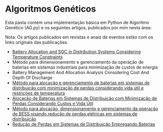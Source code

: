 # Algoritmos Genéticos

Esta pasta contém uma implementação básica em Python de Algoritmo Genético (AG.py) e os seguintes artigos, publicados por mim nesta área:

Nota: Os artigos publicados em revistas e anais de eventos estão com os links originais das publicações.

- [Battery Allocation and SOC in Distribution Systems Considering Temperature Constraints](https://latamt.ieeer9.org/index.php/transactions/article/view/8193)
- Método para dimensionamento e gerenciamento da operação de baterias em sistemas industriais para minimização de custos de energia
- Battery Management And Allocation Analysis Considering Cost And Depth Of Discharge
- [Método para alocação e gerenciamento de baterias em sistemas de distribuição com minimização de perdas considerando vida útil e restrições de temperatura](https://www.sba.org.br/open_journal_systems/index.php/cba/article/view/3379)
- [Alocação de Baterias em Sistemas de Distribuição com Minimização de Perdas Considerando Custos e Vida Útil](https://www.sba.org.br/open_journal_systems/index.php/cba/article/view/1296)
- [Método para alocação, dimensionamento e gerenciamento da operação de BESS visando redução de perdas elétricas em sistemas de distribuição](https://www.sba.org.br/open_journal_systems/index.php/cba/article/view/1677)
- [Redução de Perdas em Sistemas de Distribuição Empregando Baterias](https://github.com/mariaelisaoctaviano/OptiML/blob/main/Algoritmos%20Gen%C3%A9ticos/Redu%C3%A7%C3%A3o%20de%20Perdas%20em%20Sistemas%20de%20Distribui%C3%A7%C3%A3o%20Empregando%20Baterias.pdf)

  
